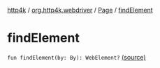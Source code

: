 [http4k](../../index.md) / [org.http4k.webdriver](../index.md) / [Page](index.md) / [findElement](./find-element.md)

# findElement

`fun findElement(by: By): WebElement?` [(source)](https://github.com/http4k/http4k/blob/master/http4k-testing-webdriver/src/main/kotlin/org/http4k/webdriver/Page.kt#L13)